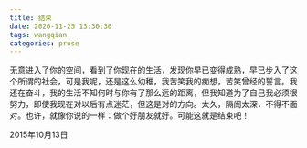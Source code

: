 ```yaml
---
title: 结束
date: 2020-11-25 13:30:30
tags: wangqian
categories: prose
---
```

​		无意进入了你的空间，看到了你现在的生活<!--more-->，发现你早已变得成熟，早已步入了这个所谓的社会，可是我呢，还是这么幼稚，我苦笑我的痴想，苦笑曾经的誓言。我还在奋斗，我的生活不知何时与你有了那么远的距离，但我知道为了自己我必须很努力，即使我现在对以后有点迷茫，但这是对的方向。太久，隔阂太深，不得不面对。也许，就像你说的一样：做个好朋友就好。可能这就是结束吧！

2015年10月13日